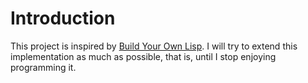 # Introduction
This project is inspired by [Build Your Own Lisp](https://www.buildyourownlisp.com).
I will try to extend this implementation as much as possible,  that is, until I stop enjoying programming it.
